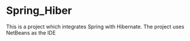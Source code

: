 # Spring_Hiber
This is a project which integrates Spring with Hibernate.
The project uses NetBeans as the IDE
